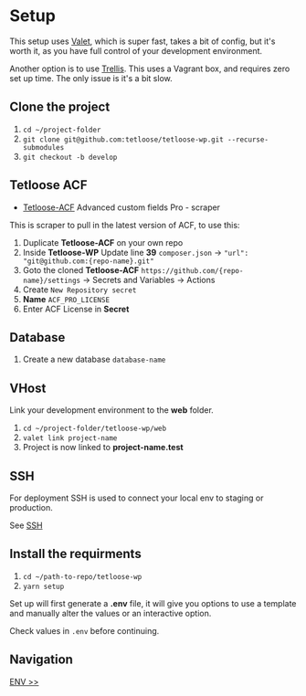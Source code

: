# Setup

This setup uses [Valet](https://laravel.com/docs/9.x/), which is super fast, takes a bit of config, but it's worth it, as you have full control of your development environment.

Another option is to use [Trellis](https://roots.io/trellis/docs/installation/). This uses a Vagrant box, and requires zero set up time. The only issue is it's a bit slow.

## Clone the project

1. `cd ~/project-folder`
2. `git clone git@github.com:tetloose/tetloose-wp.git --recurse-submodules`
3. `git checkout -b develop`

## Tetloose ACF

- [Tetloose-ACF](https://github.com/tetloose/tetloose-ACF) Advanced custom fields Pro - scraper

This is scraper to pull in the latest version of ACF, to use this:

1. Duplicate **Tetloose-ACF** on your own repo
2. Inside **Tetloose-WP** Update line **39** `composer.json` -> `"url": "git@github.com:{repo-name}.git"`
3. Goto the cloned **Tetloose-ACF** `https://github.com/{repo-name}/settings` -> Secrets and Variables -> Actions
4. Create `New Repository secret`
5. **Name** `ACF_PRO_LICENSE`
6. Enter ACF License in **Secret**

## Database

1. Create a new database `database-name`

## VHost

Link your development environment to the **web** folder.

1. `cd ~/project-folder/tetloose-wp/web`
2. `valet link project-name`
3. Project is now linked to **project-name.test**

## SSH

For deployment SSH is used to connect your local env to staging or production.

See [SSH](ssh.md)

## Install the requirments

1. `cd ~/path-to-repo/tetloose-wp`
2. `yarn setup`

Set up will first generate a **.env** file, it will give you options to use a template and manually alter the values or an interactive option.

Check values in `.env` before continuing.

## Navigation

[ENV >>](env.md)
